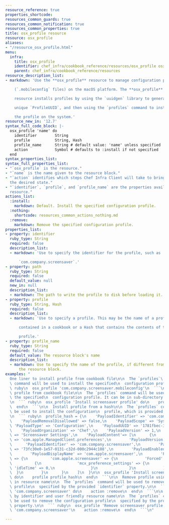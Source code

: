 ```yaml
---
resource_reference: true
properties_shortcode:
resources_common_guards: true
resources_common_notification: true
resources_common_properties: true
title: osx_profile resource
resource: osx_profile
aliases:
- "/resource_osx_profile.html"
menu:
  infra:
    title: osx_profile
    identifier: chef_infra/cookbook_reference/resources/osx_profile osx_profile
    parent: chef_infra/cookbook_reference/resources
resource_description_list:
- markdown: 'Use the **osx_profile** resource to manage configuration profiles

    (`.mobileconfig` files) on the macOS platform. The **osx_profile**

    resource installs profiles by using the `uuidgen` library to generate a

    unique `ProfileUUID`, and then using the `profiles` command to install

    the profile on the system.'
resource_new_in: '12.7'
syntax_full_code_block: |-
  osx_profile 'name' do
    identifier        String
    profile           String, Hash
    profile_name      String # default value: 'name' unless specified
    action            Symbol # defaults to :install if not specified
  end
syntax_properties_list:
syntax_full_properties_list:
- "`osx_profile` is the resource."
- "`name` is the name given to the resource block."
- "`action` identifies which steps Chef Infra Client will take to bring the node into
  the desired state."
- "`identifier`, `profile`, and `profile_name` are the properties available to this
  resource."
actions_list:
  :install:
    markdown: Default. Install the specified configuration profile.
  :nothing:
    shortcode: resources_common_actions_nothing.md
  :remove:
    markdown: Remove the specified configuration profile.
properties_list:
- property: identifier
  ruby_type: String
  required: false
  description_list:
  - markdown: 'Use to specify the identifier for the profile, such as

      `com.company.screensaver`.'
- property: path
  ruby_type: String
  required: false
  default_value: null
  new_in: null
  description_list:
  - markdown: The path to write the profile to disk before loading it.
- property: profile
  ruby_type: String, Hash
  required: false
  description_list:
  - markdown: 'Use to specify a profile. This may be the name of a profile

      contained in a cookbook or a Hash that contains the contents of the

      profile.'
- property: profile_name
  ruby_type: String
  required: false
  default_value: The resource block's name
  description_list:
  - markdown: Use to specify the name of the profile, if different from the name of
      the resource block.
examples: "
  One liner to install profile from cookbook file\n\n  The `profiles`\
  \ command will be used to install the specified\n  configuration profile.\n\n  ```\
  \ ruby\n  osx_profile 'com.company.screensaver.mobileconfig'\n  ```\n\n  Install\
  \ profile from cookbook file\n\n  The `profiles` command will be used to install\
  \ the specified\n  configuration profile. It can be in sub-directory within a cookbook.\n\
  \n  ``` ruby\n  osx_profile 'Install screensaver profile' do\n    profile 'screensaver/com.company.screensaver.mobileconfig'\n\
  \  end\n  ```\n\n  Install profile from a hash\n\n  The `profiles` command will\
  \ be used to install the configuration\n  profile, which is provided as a hash.\n\
  \n  ``` ruby\n  profile_hash = {\n    'PayloadIdentifier' => 'com.company.screensaver',\n\
  \    'PayloadRemovalDisallowed' => false,\n    'PayloadScope' => 'System',\n   \
  \ 'PayloadType' => 'Configuration',\n    'PayloadUUID' => '1781fbec-3325-565f-9022-8aa28135c3cc',\n\
  \    'PayloadOrganization' => 'Chef',\n    'PayloadVersion' => 1,\n    'PayloadDisplayName'\
  \ => 'Screensaver Settings',\n    'PayloadContent'=> [\n      {\n        'PayloadType'\
  \ => 'com.apple.ManagedClient.preferences',\n        'PayloadVersion' => 1,\n  \
  \      'PayloadIdentifier' => 'com.company.screensaver',\n        'PayloadUUID'\
  \ => '73fc30e0-1e57-0131-c32d-000c2944c108',\n        'PayloadEnabled' => true,\n\
  \        'PayloadDisplayName' => 'com.apple.screensaver',\n        'PayloadContent'\
  \ => {\n          'com.apple.screensaver' => {\n            'Forced' => [\n    \
  \          {\n                'mcx_preference_settings' => {\n                 \
  \ 'idleTime' => 0,\n                }\n              }\n            ]\n        \
  \  }\n        }\n      }\n    ]\n  }\n\n  osx_profile 'Install screensaver profile'\
  \ do\n    profile profile_hash\n  end\n  ```\n\n  Remove profile using identifier\
  \ in resource name\n\n  The `profiles` command will be used to remove the configuration\
  \ profile\n  specified by the provided `identifier` property.\n\n  ``` ruby\n  osx_profile\
  \ 'com.company.screensaver' do\n    action :remove\n  end\n  ```\n\n  Remove profile\
  \ by identifier and user friendly resource name\n\n  The `profiles` command will\
  \ be used to remove the configuration profile\n  specified by the provided `identifier`\
  \ property.\n\n  ``` ruby\n  osx_profile 'Remove screensaver profile' do\n    identifier\
  \ 'com.company.screensaver'\n    action :remove\n  end\n  ```\n"

---
```

